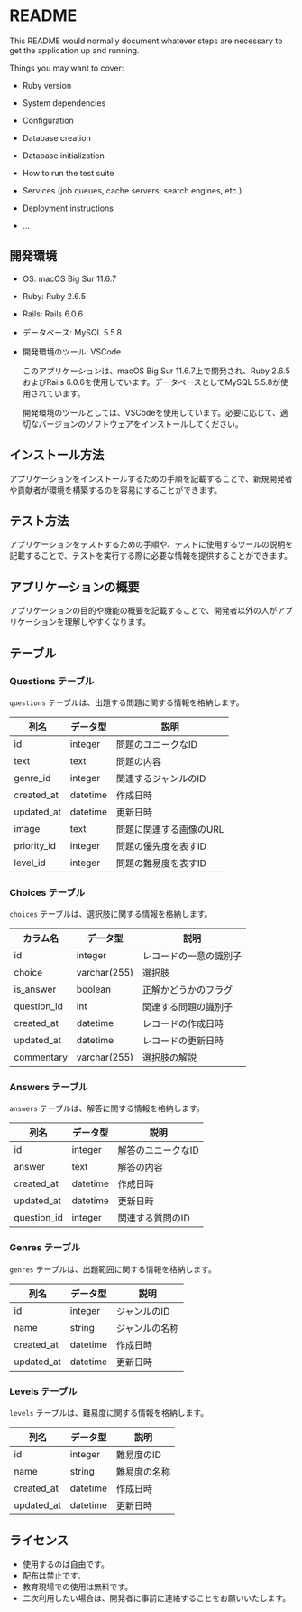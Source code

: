 # README

This README would normally document whatever steps are necessary to get the
application up and running.

Things you may want to cover:

* Ruby version

* System dependencies

* Configuration

* Database creation

* Database initialization

* How to run the test suite

* Services (job queues, cache servers, search engines, etc.)

* Deployment instructions

* ...

## 開発環境
- OS: macOS Big Sur 11.6.7
- Ruby: Ruby 2.6.5
- Rails: Rails 6.0.6
- データベース: MySQL 5.5.8
- 開発環境のツール: VSCode

  このアプリケーションは、macOS Big Sur 11.6.7上で開発され、Ruby 2.6.5およびRails 6.0.6を使用しています。データベースとしてMySQL 5.5.8が使用されています。

  開発環境のツールとしては、VSCodeを使用しています。必要に応じて、適切なバージョンのソフトウェアをインストールしてください。

## インストール方法
 アプリケーションをインストールするための手順を記載することで、新規開発者や貢献者が環境を構築するのを容易にすることができます。
## テスト方法
 アプリケーションをテストするための手順や、テストに使用するツールの説明を記載することで、テストを実行する際に必要な情報を提供することができます。
## アプリケーションの概要
 アプリケーションの目的や機能の概要を記載することで、開発者以外の人がアプリケーションを理解しやすくなります。

## テーブル

### Questions テーブル

`questions` テーブルは、出題する問題に関する情報を格納します。

| 列名          | データ型    | 説明                         |
| ------------- | --------- | --------------------------- |
| id            | integer   | 問題のユニークなID           |
| text          | text      | 問題の内容                   |
| genre_id      | integer   | 関連するジャンルのID         |
| created_at    | datetime  | 作成日時                     |
| updated_at    | datetime  | 更新日時                     |
| image         | text      | 問題に関連する画像のURL        |
| priority_id   | integer   | 問題の優先度を表すID         |
| level_id      | integer   | 問題の難易度を表すID         |

### Choices テーブル

`choices` テーブルは、選択肢に関する情報を格納します。

| カラム名     | データ型       | 説明                 |
| ----------- | ------------ | -------------------- |
| id          | integer      | レコードの一意の識別子 |
| choice      | varchar(255) | 選択肢               |
| is_answer   | boolean      | 正解かどうかのフラグ  |
| question_id | int          | 関連する問題の識別子 |
| created_at  | datetime     | レコードの作成日時   |
| updated_at  | datetime     | レコードの更新日時   |
| commentary  | varchar(255) | 選択肢の解説        |

### Answers テーブル

`answers` テーブルは、解答に関する情報を格納します。


| 列名       | データ型    | 説明                |
| ---------- | --------- | ------------------ |
| id         | integer   | 解答のユニークなID  |
| answer     | text      | 解答の内容          |
| created_at | datetime  | 作成日時            |
| updated_at | datetime  | 更新日時            |
| question_id| integer   | 関連する質問のID    |

### Genres テーブル

`genres` テーブルは、出題範囲に関する情報を格納します。

| 列名       | データ型 | 説明               |
| ---------- | -------- | ----------------- |
| id         | integer  | ジャンルのID       |
| name       | string   | ジャンルの名称     |
| created_at | datetime | 作成日時           |
| updated_at | datetime | 更新日時           |


### Levels テーブル

`levels` テーブルは、難易度に関する情報を格納します。

| 列名       | データ型 | 説明               |
| ---------- | -------- | ----------------- |
| id         | integer  | 難易度のID         |
| name       | string   | 難易度の名称       |
| created_at | datetime | 作成日時           |
| updated_at | datetime | 更新日時           |


## ライセンス

- 使用するのは自由です。
- 配布は禁止です。
- 教育現場での使用は無料です。
- 二次利用したい場合は、開発者に事前に連絡することをお願いいたします。

<!--  -->